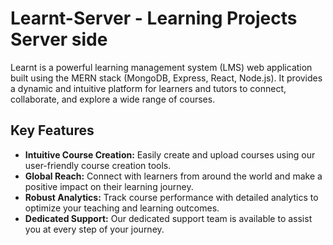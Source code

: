 # Learnt-Server - Learning Projects Server side

Learnt is a powerful learning management system (LMS) web application built using the MERN stack (MongoDB, Express, React, Node.js). It provides a dynamic and intuitive platform for learners and tutors to connect, collaborate, and explore a wide range of courses.

## Key Features

- **Intuitive Course Creation:** Easily create and upload courses using our user-friendly course creation tools.
- **Global Reach:** Connect with learners from around the world and make a positive impact on their learning journey.
- **Robust Analytics:** Track course performance with detailed analytics to optimize your teaching and learning outcomes.
- **Dedicated Support:** Our dedicated support team is available to assist you at every step of your journey.
